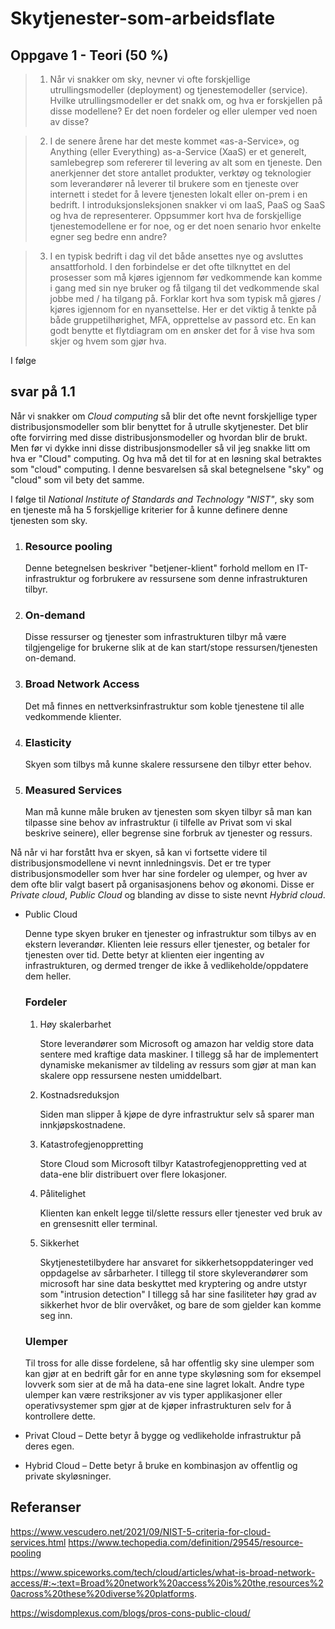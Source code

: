 # Skytjenester-som-arbeidsflate

## Oppgave 1 - Teori (50 %)

> 1. Når vi snakker om sky, nevner vi ofte forskjellige utrullingsmodeller (deployment) og tjenestemodeller (service). Hvilke utrullingsmodeller er det snakk om, og hva er forskjellen på disse modellene? Er det noen fordeler og eller ulemper ved noen av disse?

> 2. I de senere årene har det meste kommet «as-a-Service», og Anything (eller Everything) as-a-Service (XaaS) er et generelt, samlebegrep som refererer til levering av alt som en tjeneste. Den anerkjenner det store antallet produkter, verktøy og teknologier som leverandører nå leverer til brukere som en tjeneste over internett i stedet for å levere tjenesten lokalt eller on-prem i en bedrift. I introduksjonsleksjonen snakker vi om IaaS, PaaS og SaaS og hva de representerer. Oppsummer kort hva de forskjellige tjenestemodellene er for noe, og er det noen senario hvor enkelte egner seg bedre enn andre?

> 3. I en typisk bedrift i dag vil det både ansettes nye og avsluttes ansattforhold. I den forbindelse er det ofte tilknyttet en del prosesser som må kjøres igjennom før vedkommende kan komme i gang med sin nye bruker og få tilgang til det vedkommende skal jobbe med / ha tilgang på. Forklar kort hva som typisk må gjøres / kjøres igjennom for en nyansettelse. Her er det viktig å tenkte på både gruppetilhørighet, MFA, opprettelse av passord etc. En kan godt benytte et flytdiagram om en ønsker det for å vise hva som skjer og hvem som gjør hva.

I følge 

## svar på 1.1

Når vi snakker om *Cloud computing* så blir det ofte nevnt forskjellige typer distribusjonsmodeller som blir benyttet for å utrulle skytjenester. Det blir ofte forvirring med disse distribusjonsmodeller og hvordan blir de brukt. Men før vi dykke inni disse distribusjonsmodeller så vil jeg snakke litt om hva er "Cloud" computing. Og hva må det til for at en løsning skal betraktes som "cloud" computing. I denne besvarelsen så skal betegnelsene "sky" og "cloud" som vil bety det samme.

I følge til *National Institute of Standards and Technology "NIST"*, sky som en tjeneste må ha 5 forskjellige kriterier for å kunne definere denne tjenesten som sky.

1. ### Resource pooling

    Denne betegnelsen beskriver "betjener-klient" forhold mellom en IT-infrastruktur og forbrukere av ressursene som denne infrastrukturen tilbyr.

2. ### On-demand

    Disse ressurser og tjenester som infrastrukturen tilbyr må være tilgjengelige for brukerne slik at de kan start/stope ressursen/tjenesten on-demand.

3. ### Broad Network Access

    Det må finnes en nettverksinfrastruktur som koble tjenestene til alle vedkommende klienter.

4. ### Elasticity

    Skyen som tilbys må kunne skalere ressursene den tilbyr etter behov.  


5. ### Measured Services

    Man må kunne måle bruken av tjenesten som skyen tilbyr så man kan tilpasse sine behov av infrastruktur (i tilfelle av Privat som vi skal beskrive seinere), eller begrense sine forbruk av tjenester og ressurs. 


Nå når vi har forstått hva er skyen, så kan vi fortsette videre til distribusjonsmodellene vi nevnt innledningsvis. 
Det er tre typer distribusjonsmodeller som hver har sine fordeler og ulemper, og hver av dem ofte blir valgt basert på organisasjonens behov og økonomi. Disse er *Private cloud*, *Public Cloud* og blanding av disse to siste nevnt *Hybrid cloud*.

- Public Cloud 

     Denne type skyen bruker en tjenester og infrastruktur som tilbys av en ekstern leverandør. Klienten leie ressurs eller tjenester, og betaler for tjenesten over tid. Dette betyr at klienten eier ingenting av infrastrukturen, og dermed trenger de ikke å vedlikeholde/oppdatere dem heller.

    ### Fordeler 
    1. Høy skalerbarhet 

        Store leverandører som Microsoft og amazon har veldig store data sentere med kraftige data maskiner. I tillegg så har de implementert dynamiske mekanismer av tildeling av ressurs som gjør at man kan skalere opp ressursene nesten umiddelbart.

    2. Kostnadsreduksjon

        Siden man slipper å kjøpe de dyre infrastruktur selv så sparer man innkjøpskostnadene.

    3. Katastrofegjenoppretting

        Store Cloud som Microsoft tilbyr Katastrofegjenoppretting ved at data-ene blir distribuert over flere lokasjoner. 

    4. Pålitelighet

        Klienten kan enkelt legge til/slette ressurs eller tjenester ved bruk av en grensesnitt eller terminal.
    5. Sikkerhet

        Skytjenestetilbydere har ansvaret for sikkerhetsoppdateringer ved oppdagelse av sårbarheter. I tillegg til store skyleverandører som microsoft har sine data beskyttet med kryptering og andre utstyr som "intrusion detection"
        I tillegg så har sine fasiliteter høy grad av sikkerhet hvor de blir overvåket, og bare de som gjelder kan komme seg inn.

        

    ### Ulemper
        
    Til tross for alle disse fordelene, så har offentlig sky sine ulemper som kan gjør at en bedrift går for en anne type skyløsning som for eksempel lovverk som sier at de må ha data-ene sine lagret lokalt. Andre type ulemper kan være restriksjoner av vis typer applikasjoner eller operativsystemer spm gjør at de kjøper infrastrukturen selv for å kontrollere dette.

- Privat Cloud – Dette betyr å bygge og vedlikeholde infrastruktur på deres egen.

- Hybrid Cloud – Dette betyr å bruke en kombinasjon av offentlig og private skyløsninger.





## Referanser

https://www.vescudero.net/2021/09/NIST-5-criteria-for-cloud-services.html
https://www.techopedia.com/definition/29545/resource-pooling

https://www.spiceworks.com/tech/cloud/articles/what-is-broad-network-access/#:~:text=Broad%20network%20access%20is%20the,resources%20across%20these%20diverse%20platforms.

https://wisdomplexus.com/blogs/pros-cons-public-cloud/